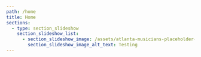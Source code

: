 ```yaml
---
path: /home
title: Home
sections:
  - type: section_slideshow
    section_slideshow_list:
      - section_slideshow_image: /assets/atlanta-musicians-placeholder-horizontal.png
        section_slideshow_image_alt_text: Testing
---
```

